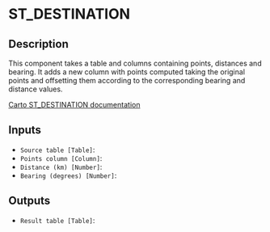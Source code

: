 
# ST_DESTINATION
## Description

 This component takes a table and columns containing points, distances and bearing.
 It adds a new column with points computed taking the original points and offsetting
 them according to the corresponding bearing and distance values.

 <p><a href="https://docs.carto.com/analytics-toolbox-bigquery/sql-reference/transformations/#st_destination" target="_blank" rel="noopener noreferrer"> Carto ST_DESTINATION documentation</a></p>

 
## Inputs
* `Source table [Table]`: 
* `Points column [Column]`: 
* `Distance (km) [Number]`: 
* `Bearing (degrees) [Number]`: 

## Outputs
* `Result table [Table]`: 
